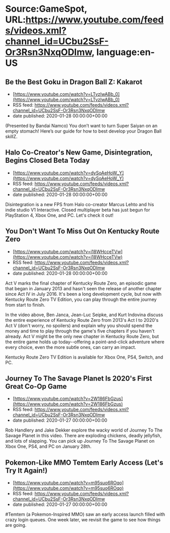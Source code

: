 # Source:GameSpot, URL:https://www.youtube.com/feeds/videos.xml?channel_id=UCbu2SsF-Or3Rsn3NxqODImw, language:en-US

## Be the Best Goku in Dragon Ball Z: Kakarot
 - [https://www.youtube.com/watch?v=LTvzlwABb_0](https://www.youtube.com/watch?v=LTvzlwABb_0)
 - RSS feed: https://www.youtube.com/feeds/videos.xml?channel_id=UCbu2SsF-Or3Rsn3NxqODImw
 - date published: 2020-01-28 00:00:00+00:00

(Presented by Bandai Namco) You don’t want to turn Super Saiyan on an empty stomach! Here’s our guide for how to best develop your Dragon Ball skillZ.

## Halo Co-Creator's New Game, Disintegration, Begins Closed Beta Today
 - [https://www.youtube.com/watch?v=dySoAeHoW_Y](https://www.youtube.com/watch?v=dySoAeHoW_Y)
 - RSS feed: https://www.youtube.com/feeds/videos.xml?channel_id=UCbu2SsF-Or3Rsn3NxqODImw
 - date published: 2020-01-28 00:00:00+00:00

Disintegration is a new FPS from Halo co-creator Marcus Lehto and his indie studio V1 Interactive. Closed multiplayer beta has just begun for PlayStation 4, Xbox One, and PC. Let's check it out!

## You Don't Want To Miss Out On Kentucky Route Zero
 - [https://www.youtube.com/watch?v=i18WHcceTVw](https://www.youtube.com/watch?v=i18WHcceTVw)
 - RSS feed: https://www.youtube.com/feeds/videos.xml?channel_id=UCbu2SsF-Or3Rsn3NxqODImw
 - date published: 2020-01-28 00:00:00+00:00

Act V marks the final chapter of Kentucky Route Zero, an episodic game that began in January 2013 and hasn't seen the release of another chapter since Act IV in July 2016. It's been a long development cycle, but now with Kentucky Route Zero TV Edition, you can play through the entire journey from start to finish.

In the video above, Ben Janca, Jean-Luc Seipke, and Kurt Indovina discuss the entire experience of Kentucky Route Zero from 2013's Act I to 2020's Act V (don't worry, no spoilers) and explain why you should spend the money and time to play through the game's five chapters if you haven't already. Act V might be the only new chapter in Kentucky Route Zero, but the entire game holds up today--offering a point-and-click adventure where every choice, even the more subtle ones, can carry an impact.

Kentucky Route Zero TV Edition is available for Xbox One, PS4, Switch, and PC.

## Journey To The Savage Planet Is 2020's First Great Co-Op Game
 - [https://www.youtube.com/watch?v=2W186FbGzus](https://www.youtube.com/watch?v=2W186FbGzus)
 - RSS feed: https://www.youtube.com/feeds/videos.xml?channel_id=UCbu2SsF-Or3Rsn3NxqODImw
 - date published: 2020-01-27 00:00:00+00:00

Rob Handlery and Jake Dekker explore the wacky world of Journey To The Savage Planet in this video. There are exploding chickens, deadly jellyfish, and lots of slapping. You can pick up Journey To The Savage Planet on Xbox One, PS4, and PC on January 28th.

## Pokemon-Like MMO Temtem Early Access (Let's Try It Again!)
 - [https://www.youtube.com/watch?v=m95suo6ROqo](https://www.youtube.com/watch?v=m95suo6ROqo)
 - RSS feed: https://www.youtube.com/feeds/videos.xml?channel_id=UCbu2SsF-Or3Rsn3NxqODImw
 - date published: 2020-01-27 00:00:00+00:00

#Temtem (a Pokemon-Inspired MMO) saw an early access launch filled with crazy login queues. One week later, we revisit the game to see how things are going.

